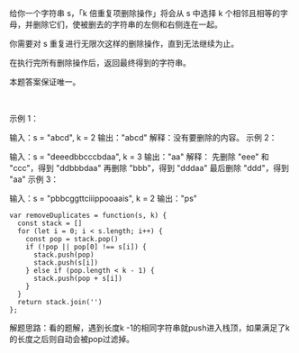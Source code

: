 给你一个字符串 s，「k 倍重复项删除操作」将会从 s 中选择 k 个相邻且相等的字母，并删除它们，使被删去的字符串的左侧和右侧连在一起。

你需要对 s 重复进行无限次这样的删除操作，直到无法继续为止。

在执行完所有删除操作后，返回最终得到的字符串。

本题答案保证唯一。

 

示例 1：

输入：s = "abcd", k = 2
输出："abcd"
解释：没有要删除的内容。
示例 2：

输入：s = "deeedbbcccbdaa", k = 3
输出："aa"
解释： 
先删除 "eee" 和 "ccc"，得到 "ddbbbdaa"
再删除 "bbb"，得到 "dddaa"
最后删除 "ddd"，得到 "aa"
示例 3：

输入：s = "pbbcggttciiippooaais", k = 2
输出："ps"

```
var removeDuplicates = function(s, k) {
  const stack = []
  for (let i = 0; i < s.length; i++) {
    const pop = stack.pop()
    if (!pop || pop[0] !== s[i]) {
      stack.push(pop)
      stack.push(s[i])
    } else if (pop.length < k - 1) {
      stack.push(pop + s[i])
    }
  }
  return stack.join('')
};
```

解题思路：看的题解，遇到长度k -1的相同字符串就push进入栈顶，如果满足了k的长度之后则自动会被pop过滤掉。
